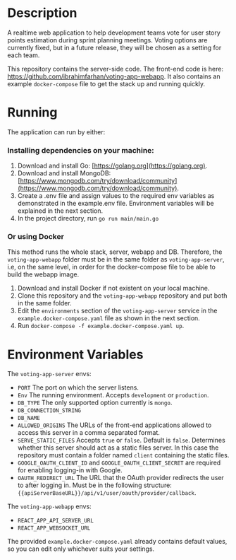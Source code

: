 # Description
A realtime web application to help development teams vote for user story points estimation during sprint planning meetings. Voting options are currently fixed, but in a future release, they will be chosen as a setting for each team.

This repository contains the server-side code. The front-end code is here: https://github.com/ibrahimfarhan/voting-app-webapp. It also contains an example `docker-compose` file to get the stack up and running quickly.
# Running
The application can run by either:
### Installing dependencies on your machine:
1. Download and install Go: [https://golang.org](https://golang.org).
2. Download and install MongoDB: [https://www.mongodb.com/try/download/community](https://www.mongodb.com/try/download/community).
3. Create a .env file and assign values to the required env variables as demonstrated in the example.env file. Environment variables will be explained in the next section.
4. In the project directory, run `go run main/main.go`

### Or using Docker
This method runs the whole stack, server, webapp and DB. Therefore, the `voting-app-webapp` folder must be in the same folder as `voting-app-server`, i.e, on the same level, in order for the docker-compose file to be able to build the webapp image.
1. Download and install Docker if not existent on your local machine.
2. Clone this repository and the `voting-app-webapp` repository and put both in the same folder.
3. Edit the `environments` section of the `voting-app-server` service in the `example.docker-compose.yaml` file as shown in the next section.
4. Run `docker-compose -f example.docker-compose.yaml up`.

# Environment Variables
The `voting-app-server` envs:
- `PORT` The port on which the server listens.
- `Env` The running environment. Accepts `development` or `production`.
- `DB_TYPE` The only supported option currently is `mongo`.
- `DB_CONNECTION_STRING`
- `DB_NAME`
- `ALLOWED_ORIGINS` The URLs of the front-end applications allowed to access this server in a comma separated format.
- `SERVE_STATIC_FILES` Accepts `true` or `false`. Default is `false`. Determines whether this server should act as a static files server. In this case the repository must contain a folder named `client` containing the static files.
- `GOOGLE_OAUTH_CLIENT_ID` and `GOOGLE_OAUTH_CLIENT_SECRET` are required for enabling logging-in with Google.
- `OAUTH_REDIRECT_URL` The URL that the OAuth provider redirects the user to after logging in. Must be in the following structure: `{{apiServerBaseURL}}/api/v1/user/oauth/provider/callback`.

The `voting-app-webapp` envs:
- `REACT_APP_API_SERVER_URL`
- `REACT_APP_WEBSOCKET_URL`

The provided `example.docker-compose.yaml` already contains default values, so you can edit only whichever suits your settings.

